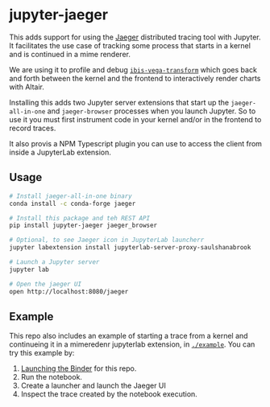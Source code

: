# jupyter-jaeger

This adds support for using the [Jaeger](https://www.jaegertracing.io/) distributed tracing tool with Jupyter. It facilitates the use case of tracking some process
that starts in a kernel and is continued in a mime renderer.

We are using it to profile and debug [`ibis-vega-transform`](https://github.com/Quansight/ibis-vega-transform) which goes back and forth between the kernel and the frontend to interactively render charts with Altair.



Installing this adds two Jupyter server extensions that start up the `jaeger-all-in-one` and `jaeger-browser` processes when you launch Jupyter.
So to use it you must first instrument code in your kernel and/or in the frontend to record traces. 

It also provis a NPM Typescript plugin you can use to access the client from inside a JupyterLab extension.


## Usage

```bash
# Install jaeger-all-in-one binary
conda install -c conda-forge jaeger

# Install this package and teh REST API
pip install jupyter-jaeger jaeger_browser

# Optional, to see Jaeger icon in JupyterLab launcherr
jupyter labextension install jupyterlab-server-proxy-saulshanabrook

# Launch a Jupyter server
jupyter lab

# Open the jaeger UI
open http://localhost:8080/jaeger
```

## Example

This repo also includes an example of starting a trace from a kernel and continueing it in a mimeredenr jupyterlab extension,
in [`./example`](./example). You can try this example by:

1. [Launching the Binder](https://mybinder.org/v2/gh/Quansight/jupyter-jaeger/master?urlpath=lab/tree/example/Notebook.ipynb) for this repo.
2. Run the notebook.
3. Create a launcher and launch the Jaeger UI
4. Inspect the trace created by the notebook execution.
